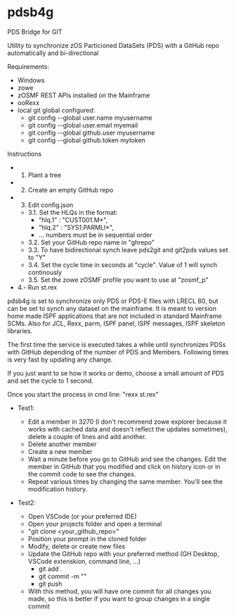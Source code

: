 # pdsb4g
PDS Bridge for GIT

Utility to synchronize zOS Particioned DataSets (PDS) with a GitHub repo automatically and bi-directional

Requirements:
- Windows 
- zowe
- zOSMF REST APIs installed on the Mainframe 
- ooRexx
- local git global configured:
   - git config --global user.name myusername
   - git config --global user.email myemail
   - git config --global github.user myusername
   - git config --global github.token mytoken

Instructions
- 1. Plant a tree
- 2. Create an empty GitHub repo
- 3. Edit config.json
   - 3.1. Set the HLQs in the format:
      - "hlq.1"   : "CUST001.M*",
      - "hlq.2"   : "SYS1.PARMLI*",
      -  ... numbers must be in sequential order
   - 3.2. Set your GitHub repo name in "ghrepo"  
   - 3.3. To have bidirectional synch leave pds2git and git2pds values set to "Y"
   - 3.4. Set the cycle time in seconds at "cycle". Value of 1 will synch continously 
   - 3.5. Set the zowe zOSMF profile you want to use at "zosmf_p"
- 4.- Run st.rex 

pdsb4g is set to synchronize only PDS or PDS-E files with LRECL 80, but can be set to synch any dataset on the mainframe. It is meant to version home made ISPF applications that are not included in standard Mainframe SCMs. Also for JCL, Rexx, parm, ISPF panel, ISPF messages, ISPF skeleton libraries. 

The first time the service is executed takes a while until synchronizes PDSs with GitHub depending of the number of PDS and Members. Following times is very fast by updating any change. 

If you just want to se how it works or demo, choose a small amount of PDS and set the cycle to 1 second. 

Once you start the process in cmd line: "rexx st.rex"

- Test1: 
   - Edit a member in 3270 (I don't recommend zowe explorer because it works with cached data and doesn't reflect the updates sometimes), delete a couple of lines and add another. 
   - Delete another member
   - Create a new member
   - Wait a minute before you go to GitHub and see the changes. Edit the member in GitHub that you modified and click on history icon or in the commit code to see the changes.
   - Repeat various times by changing the same member. You'll see the modification history.

- Test2: 
   - Open VSCode (or your preferred IDE)
   - Open your projects folder and open a terminal
   - "git clone <your_github_repo>"
   - Position your prompt in the cloned folder
   - Modify, delete or create new files
   - Update the GitHub repo with your preferred method (GH Desktop, VSCode extenskion, command line, ...)
      - git add .
      - git commit -m "<any-message>"
      - git push
   - With this method, you will have one commit for all changes you made, so this is better if you want to group changes in a single commit